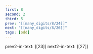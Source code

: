 ```yaml
---
first: 8
second: 2
third: 5
prev: "[[many_digits/8/24]]"
next: "[[many_digits/8/26]]"
tags: [odd]
---
```

prev2-in-text: [[23]]
next2-in-text: [[27]]
